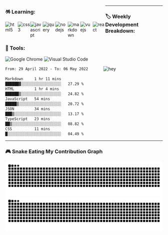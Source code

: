 
<div style="float: left">
  <h3>🪅 Learning:</h3>
  <p>
    <img alt="html5" align="left" src="https://cdn.jsdelivr.net/gh/devicons/devicon/icons/html5/html5-original.svg" width="40" />
    <img alt="css3" align="left" src="https://cdn.jsdelivr.net/gh/devicons/devicon/icons/css3/css3-original.svg" width="40" />
    <img alt="javascript" align="left" src="https://cdn.jsdelivr.net/gh/devicons/devicon/icons/javascript/javascript-original.svg" width="40" />
    <img alt="jquery" align="left" src="https://cdn.jsdelivr.net/gh/devicons/devicon/icons/jquery/jquery-original.svg" width="40" />
    <img alt="nodejs" align="left" src="https://cdn.jsdelivr.net/gh/devicons/devicon/icons/nodejs/nodejs-original.svg" width="40" />
    <img alt="markdown" align="left" src="https://cdn.jsdelivr.net/gh/devicons/devicon/icons/markdown/markdown-original.svg" width="40" />
    <img alt="vuejs" align="left" src="https://cdn.jsdelivr.net/gh/devicons/devicon/icons/vuejs/vuejs-original.svg" width="40" />
    <img alt="react" align="left" src="https://cdn.jsdelivr.net/gh/devicons/devicon/icons/react/react-original.svg" width="40" />
  </p>

  <br />
  <br />
  <br />

  <h3>🔮 Tools:</h3>

  <p>
    <img alt="Google Chrome" src="https://img.shields.io/badge/Google Chrome-4285F4?&style=flat&logo=Google Chrome&logoColor=white" height="25" />
    <img alt="Visual Studio Code" src="https://img.shields.io/badge/Visual Studio Code-007ACC?&style=flat&logo=Visual Studio Code&logoColor=white" height="25" />
  </p>
</div>
<div style="float: right">
  <img alt="hey" align="right" src="https://media.giphy.com/media/i2tLw5ZyikSFdkeGHT/giphy.gif" width="190" />
</div>

---

### 🏷️ Weekly Development Breakdown:

<!--START_SECTION:waka-->

```text
From: 29 April 2022 - To: 06 May 2022

Markdown     1 hr 11 mins    ██████▓░░░░░░░░░░░░░░░░░░   27.29 %
HTML         1 hr 4 mins     ██████▒░░░░░░░░░░░░░░░░░░   24.82 %
JavaScript   54 mins         █████▒░░░░░░░░░░░░░░░░░░░   20.72 %
JSON         34 mins         ███▒░░░░░░░░░░░░░░░░░░░░░   13.17 %
TypeScript   23 mins         ██▒░░░░░░░░░░░░░░░░░░░░░░   08.82 %
CSS          11 mins         █░░░░░░░░░░░░░░░░░░░░░░░░   04.49 %
```

<!--END_SECTION:waka-->

---

### 🎮 Snake Eating My Contribution Graph

![github contribution grid snake animation](https://raw.githubusercontent.com/Turing-bot/Turing-bot/output/github-contribution-grid-snake-dark.svg#gh-dark-mode-only)![github contribution grid snake animation](https://raw.githubusercontent.com/Turing-bot/Turing-bot/output/github-contribution-grid-snake.svg#gh-light-mode-only)
